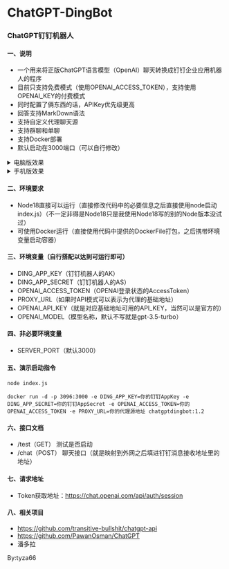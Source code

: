 # ChatGPT-DingBot
### ChatGPT钉钉机器人
#### 一、说明
- 一个用来将正版ChatGPT语言模型（OpenAI）聊天转换成钉钉企业应用机器人的程序
- 目前只支持免费模式（使用OPENAI_ACCESS_TOKEN），支持使用OPENAI_KEY的付费模式
- 同时配置了俩东西的话，APIKey优先级更高
- 回答支持MarkDown语法
- 支持自定义代理聊天源
- 支持群聊和单聊
- 支持Docker部署
- 默认启动在3000端口（可以自行修改）
<details><summary>电脑版效果</summary>
<img src="./images/1.png"/>
</details>
<details><summary>手机版效果</summary>
<img src="./images/2.jpg"/>
</details>

#### 二、环境要求
- Node18直接可以运行（直接修改代码中的必要信息之后直接使用node启动index.js）（不一定非得是Node18只是我使用Node18写的别的Node版本没试过）
- 可使用Docker运行（直接使用代码中提供的DockerFile打包，之后携带环境变量启动容器）

#### 三、环境变量（自行搭配以达到可运行即可）
- DING_APP_KEY（钉钉机器人的AK）
- DING_APP_SECRET（钉钉机器人的AS）
- OPENAI_ACCESS_TOKEN（OPENAI登录状态的AccessToken）
- PROXY_URL（如果时API模式可以表示为代理的基础地址）
- OPENAI_API_KEY（就是对应基础地址可用的API_KEY，当然可以是官方的）
- OPENAI_MODEL（模型名称，默认不写就是gpt-3.5-turbo）
  
#### 四、非必要环境变量
- SERVER_PORT（默认3000）

#### 五、演示启动指令
```
node index.js
```

```
docker run -d -p 3096:3000 -e DING_APP_KEY=你的钉钉AppKey -e DING_APP_SECRET=你的钉钉AppSecret -e OPENAI_ACCESS_TOKEN=你的OPENAI_ACCESS_TOKEN -e PROXY_URL=你的代理源地址 chatgptdingbot:1.2
```

#### 六、接口文档
- /test（GET） 测试是否启动
- /chat（POST） 聊天接口（就是映射到外网之后填进钉钉消息接收地址里的地址）

#### 七、请求地址
- Token获取地址：https://chat.openai.com/api/auth/session

#### 八、相关项目
- https://github.com/transitive-bullshit/chatgpt-api
- https://github.com/PawanOsman/ChatGPT
- 潘多拉

By:tyza66
